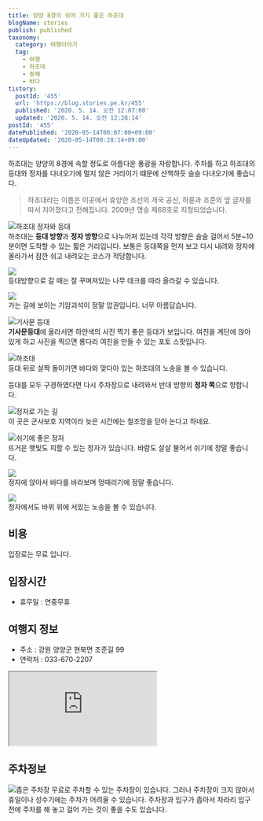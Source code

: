 ```yaml
---
title: 양양 8경의 쉬어 가기 좋은 하조대
blogName: stories
publish: published
taxonomy:
  category: 여행이야기
  tag:
    - 여행
    - 하조대
    - 동해
    - 바다
tistory:
  postId: '455'
  url: 'https://blog.stories.pe.kr/455'
  published: '2020. 5. 14. 오전 12:07:00'
  updated: '2020. 5. 14. 오전 12:28:14'
postId: '455'
datePublished: '2020-05-14T00:07:00+09:00'
dateUpdated: '2020-05-14T00:28:14+09:00'
---
```





하조대는 양양의 8경에 속할 정도로 아름다운 풍광을 자랑합니다. 주차를 하고 하조대의 등대와 정자를 다녀오기에 멀지 않은 거리이기 떄문에 산책하듯 슬슬 다녀오기에 좋습니다.  

> 하조대라는 이름은 이곳에서 휴양한 조선의 개국 공신, 하륜과 조준의 앞 글자를 따서 지어졌다고 전해집니다. 2009년 명승 제68호로 지정되었습니다. 

![하조대 정자와 등대](images/2020-05-13-23-41-02.png)  
하조대는 **등대 방향**과 **정자 방향**으로 나누어져 있는데 각각 방향은 슬슬 걸어서 5분~10분이면 도착할 수 있는 짧은 거리입니다. 보통은 등대쪽을 먼저 보고 다시 내려와 정자에 올라가서 잠깐 쉬고 내려오는 코스가 적당합니다.  

![](images/2020-05-13-23-45-26.png)  
등대방향으로 갈 때는 잘 꾸며져있는 나무 데크를 따라 올라갈 수 있습니다. 

![](images/2020-05-13-23-46-44.png)  
가는 길에 보이는 기암괴석이 정말 압권입니다. 너무 아름답습니다. 

![기사문 등대](images/2020-05-13-23-48-07.png)   
**기사문등대**에 올라서면 하얀색의 사진 찍기 좋은 등대가 보입니다. 여친을 계단에 앉아있게 하고 사진을 찍으면 롱다리 여친을 만들 수 있는 포토 스팟입니다.   

![하조대](images/2020-05-13-23-50-31.png)  
등대 뒤로 살짝 돌아가면 바다와 맞다아 있는 하조대의 노송을 볼 수 있습니다.  

등대를 모두 구경하였다면 다시 주차장으로 내려와서 반대 방향의 **정자 쪽**으로 향합니다. 

![정자로 가는 길](images/2020-05-13-23-54-44.png)   
이 곳은 군사보호 지역이라 늦은 시간에는 철조망을 닫아 논다고 하네요.  

![쉬기에 좋은 정자](images/2020-05-13-23-57-02.png)   
뜨거운 햇빛도 피할 수 있는 정자가 있습니다. 바람도 살살 불어서 쉬기에 정말 좋습니다.  

![](images/2020-05-13-23-59-04.png)  
정자에 앉아서 바다를 바라보며 멍때리기에 정말 좋습니다.   

![](images/2020-05-14-00-00-34.png)  
정자에서도 바위 위에 서있는 노송을 볼 수 있습니다.  

## 비용  
입장료는 무료 입니다. 

## 입장시간  
- 휴무일 :  연중무휴

## 여행지 정보  
- 주소 : 강원 양양군 현북면 조준길 99  
- 연락처 : 033-670-2207  
 <div class='embed-responsive embed-responsive-16by9'>
     <iframe src='https://www.google.com/maps/embed?pb=!1m18!1m12!1m3!1d12573.539637632075!2d128.7235583796813!3d38.01480520782919!2m3!1f0!2f0!3f0!3m2!1i1024!2i768!4f13.1!3m3!1m2!1s0x0%3A0xa437d17cf824fe51!2z7ZWY7KGw64yA!5e0!3m2!1sko!2skr!4v1589382306055!5m2!1sko!2skr' class='embed-responsive-item' allowfullscreen></iframe>
 </div>


## 주차정보  
![좁은 주차장](images/2020-05-14-00-25-29.png)
무료로 주차할 수 있는 주차장이 있습니다. 그러나 주차장이 크지 않아서 휴일이나 성수기에는 주차가 어려울 수 있습니다. 주차장과 입구가 좁아서 차라리 입구 전에 주차를 해 놓고 걸어 가는 것이 좋을 수도 있습니다. 

  
